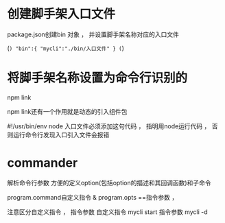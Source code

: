 # 创建脚手架入口文件
package.json创建bin 对象 ， 并设置脚手架名称对应的入口文件

(```)
  "bin":{
      "mycli":"./bin/入口文件"
  }
(```)

# 将脚手架名称设置为命令行识别的
npm link

npm link还有一个作用就是动态的引入组件包

#!/usr/bin/env node
入口文件必须添加这句代码 ， 指明用node运行代码 ， 否则运行命令行发现入口引入文件会报错

# commander
解析命令行参数
方便的定义option(包括option的描述和其回调函数)和子命令

program.command自定义指令 & program.opts ==指令参数 ， 

注意区分自定义指令 ， 指令参数
自定义指令 mycli start
指令参数 mycli -d



